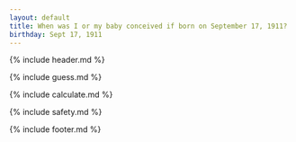 ```yaml
---
layout: default
title: When was I or my baby conceived if born on September 17, 1911?
birthday: Sept 17, 1911
---
```


{% include header.md %}

{% include guess.md %}

{% include calculate.md %}

{% include safety.md %}

{% include footer.md %}



